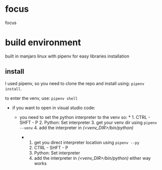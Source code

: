 # focus
focus

# build environment
built in manjaro linux with pipenv for easy libraries installation

## install
I used pipenv, so you need to clone the repo and install using: ```pipenv install```.

to enter the venv, use: ```pipenv shell```

* if you want to open in visual studio code:
    * you need to set the python interpreter to the venv so:
        * 
            1. CTRL - SHFT - P
            2. Python: Set interpreter
            3. get your venv dir using ```pipenv --venv```
            4. add the interpreter in *(<venv_DIR>/bin/python)*  
        
        * 
            1. get you direct interpreter location using ```pipenv --py```
            2. CTRL - SHFT - P
            3. Python: Set interpreter
            4. add the interpreter in *(<venv_DIR>/bin/python)*
    either way works